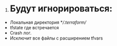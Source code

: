 1) # Будут игнорироваться:  
* Локальная директория **/.terraform/*
* tfstate где встречается
* Crash лог.
* Исключит все файлы c расширением tfvars






